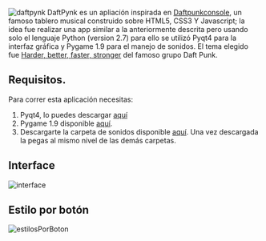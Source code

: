![daftpynk](http://i.imgur.com/dHcEcqZ.png)
DaftPynk es un apliación inspirada en [Daftpunkconsole](http://codepen.io/kowlor/pen/MYOKRd), un famoso tablero musical construido sobre HTML5, CSS3 Y Javascript; la idea fue realizar una app similar a la anteriormente descrita pero usando solo el lenguaje Python (version 2.7) para ello se utilizó Pyqt4 para la interfaz gráfica y Pygame 1.9 para el manejo de sonidos. El tema elegido fue [Harder, better, faster, stronger](https://www.youtube.com/watch?v=gAjR4_CbPpQ) del famoso grupo Daft Punk.

## Requisitos.
Para correr esta aplicación necesitas:

1. Pyqt4, lo puedes descargar [aquí](http://sourceforge.net/projects/pyqt/files/PyQt4/PyQt-4.11.4/PyQt4-4.11.4-gpl-Py2.7-Qt4.8.7-x32.exe)
2. Pygame 1.9 disponible [aquí](http://pygame.org/ftp/pygame-1.9.1.win32-py2.7.msi).
3. Descargarte la carpeta de sonidos disponible [aquí](https://mega.nz/#!11NXmRpT!Q9NmIxzJksWG9oEwAqGttre-45Igek8cYXndWe-Hv8E). Una vez descargada la pegas al mismo nivel de las demás carpetas.

## Interface
![interface](http://i.imgur.com/8DIiStu.png)

## Estilo por botón
![estilosPorBoton](http://i.imgur.com/lsIOga0.png)


